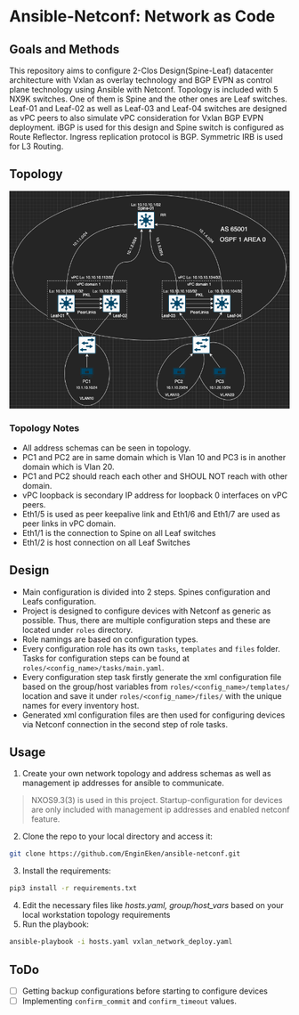 # Ansible-Netconf: Network as Code

## Goals and Methods
This repository aims to configure 2-Clos Design(Spine-Leaf) datacenter architecture with Vxlan as overlay technology and BGP EVPN as control plane technology using Ansible with Netconf.
Topology is included with 5 NX9K switches. One of them is Spine and the other ones are Leaf switches.
Leaf-01 and Leaf-02 as well as Leaf-03 and Leaf-04 switches are designed as vPC peers to also simulate vPC consideration for Vxlan BGP EVPN deployment.
iBGP is used for this design and Spine switch is configured as Route Reflector.
Ingress replication protocol is BGP.
Symmetric IRB is used for L3 Routing.

## Topology
![Topology](./images/topology_detail.png)

### Topology Notes
- All address schemas can be seen in topology.
- PC1 and PC2 are in same domain which is Vlan 10 and PC3 is in another domain which is Vlan 20.
- PC1 and PC2 should reach each other and SHOUL NOT reach with other domain.
- vPC loopback is secondary IP address for loopback 0 interfaces on vPC peers.
- Eth1/5 is used as peer keepalive link and Eth1/6 and Eth1/7 are used as peer links in vPC domain.
- Eth1/1 is the connection to Spine on all Leaf switches
- Eth1/2 is host connection on all Leaf Switches

## Design
- Main configuration is divided into 2 steps. Spines configuration and Leafs configuration.
- Project is designed to configure devices with Netconf as generic as possible. Thus, there are multiple configuration steps and these are located under `roles` directory. 
- Role namings are based on configuration types.
- Every configuration role has its own `tasks`, `templates` and `files` folder. Tasks for configuration steps can be found at `roles/<config_name>/tasks/main.yaml`.
- Every configuration step task firstly generate the xml configuration file based on the group/host variables from `roles/<config_name>/templates/` location and save it under `roles/<config_name>/files/` with the unique names for every inventory host.
- Generated xml configuration files are then used for configuring devices via Netconf connection in the second step of role tasks.

## Usage
1. Create your own network topology and address schemas as well as management ip addresses for ansible to communicate.
> NXOS9.3(3) is used in this project. Startup-configuration for devices are only included with management ip addresses and enabled netconf feature.
2. Clone the repo to your local directory and access it:
```bash
git clone https://github.com/EnginEken/ansible-netconf.git
```
3. Install the requirements:
```bash
pip3 install -r requirements.txt
```
4. Edit the necessary files like *hosts.yaml, group/host_vars* based on your local workstation topology requirements
5. Run the playbook:
```bash
ansible-playbook -i hosts.yaml vxlan_network_deploy.yaml
```

## ToDo
- [ ] Getting backup configurations before starting to configure devices
- [ ] Implementing `confirm_commit` and `confirm_timeout` values.